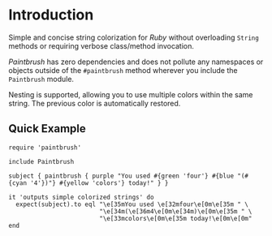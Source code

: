 # Introduction

Simple and concise string colorization for _Ruby_ without overloading `String` methods or requiring verbose class/method invocation.

_Paintbrush_ has zero dependencies and does not pollute any namespaces or objects outside of the `#paintbrush` method wherever you include the `Paintbrush` module.

Nesting is supported, allowing you to use multiple colors within the same string. The previous color is automatically restored.

## Quick Example

```rspec:ansi
require 'paintbrush'

include Paintbrush

subject { paintbrush { purple "You used #{green 'four'} #{blue "(#{cyan '4'})"} #{yellow 'colors'} today!" } }

it 'outputs simple colorized strings' do
  expect(subject).to eql "\e[35mYou used \e[32mfour\e[0m\e[35m " \
                         "\e[34m(\e[36m4\e[0m\e[34m)\e[0m\e[35m " \
                         "\e[33mcolors\e[0m\e[35m today!\e[0m\e[0m"
end
```
